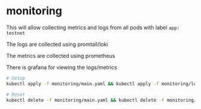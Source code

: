 # monitoring

This will allow collecting metrics and logs from all pods with label `app: testnet`

The logs are collected using promtail/loki

The metrics are collected using prometheus

There is grafana for viewing the logs/metrics

```bash
# Setup
kubectl apply -f monitoring/main.yaml && kubectl apply -f monitoring/logging.yaml && kubectl apply -f monitoring/metrics.yaml

# Reset
kubectl delete -f monitoring/main.yaml && kubectl delete -f monitoring/logging.yaml && kubectl delete -f monitoring/metrics.yaml
```
